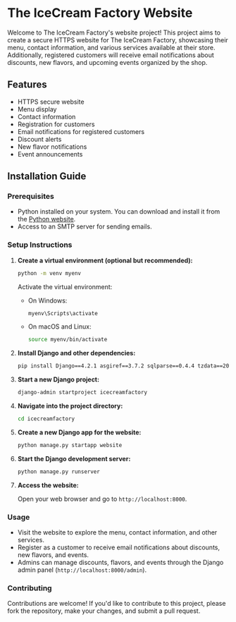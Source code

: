 
# The IceCream Factory Website

Welcome to The IceCream Factory's website project! This project aims to create a secure HTTPS website for The IceCream Factory, showcasing their menu, contact information, and various services available at their store. Additionally, registered customers will receive email notifications about discounts, new flavors, and upcoming events organized by the shop.

## Features

- HTTPS secure website
- Menu display
- Contact information
- Registration for customers
- Email notifications for registered customers
- Discount alerts
- New flavor notifications
- Event announcements

## Installation Guide

### Prerequisites

- Python installed on your system. You can download and install it from the [Python website](https://www.python.org/).
- Access to an SMTP server for sending emails.

### Setup Instructions

1. **Create a virtual environment (optional but recommended):**

    ```bash
    python -m venv myenv
    ```

    Activate the virtual environment:

    - On Windows:

        ```bash
        myenv\Scripts\activate
        ```

    - On macOS and Linux:

        ```bash
        source myenv/bin/activate
        ```

2. **Install Django and other dependencies:**

    ```bash
    pip install Django==4.2.1 asgiref==3.7.2 sqlparse==0.4.4 tzdata==2023.3
    ```

3. **Start a new Django project:**

    ```bash
    django-admin startproject icecreamfactory
    ```

4. **Navigate into the project directory:**

    ```bash
    cd icecreamfactory
    ```

5. **Create a new Django app for the website:**

    ```bash
    python manage.py startapp website
    ```

6. **Start the Django development server:**

    ```bash
    python manage.py runserver
    ```

10. **Access the website:**

    Open your web browser and go to `http://localhost:8000`.

### Usage

- Visit the website to explore the menu, contact information, and other services.
- Register as a customer to receive email notifications about discounts, new flavors, and events.
- Admins can manage discounts, flavors, and events through the Django admin panel (`http://localhost:8000/admin`).

### Contributing

Contributions are welcome! If you'd like to contribute to this project, please fork the repository, make your changes, and submit a pull request.




